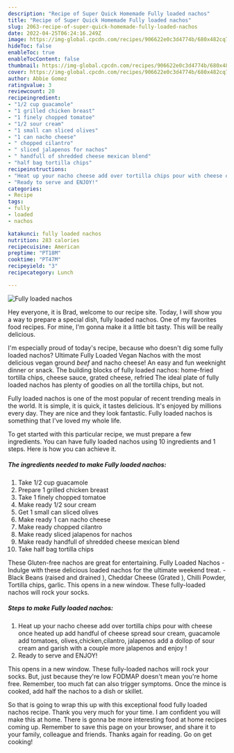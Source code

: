 ```yaml
---
description: "Recipe of Super Quick Homemade Fully loaded nachos"
title: "Recipe of Super Quick Homemade Fully loaded nachos"
slug: 2063-recipe-of-super-quick-homemade-fully-loaded-nachos
date: 2022-04-25T06:24:16.249Z
image: https://img-global.cpcdn.com/recipes/906622e0c3d4774b/680x482cq70/fully-loaded-nachos-recipe-main-photo.jpg
hideToc: false
enableToc: true
enableTocContent: false
thumbnail: https://img-global.cpcdn.com/recipes/906622e0c3d4774b/680x482cq70/fully-loaded-nachos-recipe-main-photo.jpg
cover: https://img-global.cpcdn.com/recipes/906622e0c3d4774b/680x482cq70/fully-loaded-nachos-recipe-main-photo.jpg
author: Abbie Gomez
ratingvalue: 3
reviewcount: 20
recipeingredient:
- "1/2 cup guacamole"
- "1 grilled chicken breast"
- "1 finely chopped tomatoe"
- "1/2 sour cream"
- "1 small can sliced olives"
- "1 can nacho cheese"
- " chopped cilantro"
- " sliced jalapenos for nachos"
- " handfull of shredded cheese mexican blend"
- "half bag tortilla chips"
recipeinstructions:
- "Heat up your nacho cheese add over tortilla chips pour with cheese once heated up add handful of cheese spread sour cream, guacamole add tomatoes, olives,chicken,cilantro, jalapenos add a dollop of sour cream and garish with a couple more jalapenos and enjoy !"
- "Ready to serve and ENJOY!"
categories:
- Recipe
tags:
- fully
- loaded
- nachos

katakunci: fully loaded nachos 
nutrition: 283 calories
recipecuisine: American
preptime: "PT18M"
cooktime: "PT47M"
recipeyield: "3"
recipecategory: Lunch

---
```



![Fully loaded nachos](https://img-global.cpcdn.com/recipes/906622e0c3d4774b/680x482cq70/fully-loaded-nachos-recipe-main-photo.jpg)

Hey everyone, it is Brad, welcome to our recipe site. Today, I will show you a way to prepare a special dish, fully loaded nachos. One of my favorites food recipes. For mine, I'm gonna make it a little bit tasty. This will be really delicious.

I&#39;m especially proud of today&#39;s recipe, because who doesn&#39;t dig some fully loaded nachos? Ultimate Fully Loaded Vegan Nachos with the most delicious vegan ground *beef* and nacho cheese! An easy and fun weeknight dinner or snack. The building blocks of fully loaded nachos: home-fried tortilla chips, cheese sauce, grated cheese, refried The ideal plate of fully loaded nachos has plenty of goodies on all the tortilla chips, but not.

Fully loaded nachos is one of the most popular of recent trending meals in the world. It is simple, it is quick, it tastes delicious. It's enjoyed by millions every day. They are nice and they look fantastic. Fully loaded nachos is something that I've loved my whole life.


To get started with this particular recipe, we must prepare a few ingredients. You can have fully loaded nachos using 10 ingredients and 1 steps. Here is how you can achieve it.

<!--inarticleads1-->

##### The ingredients needed to make Fully loaded nachos:

1. Take 1/2 cup guacamole
1. Prepare 1 grilled chicken breast
1. Take 1 finely chopped tomatoe
1. Make ready 1/2 sour cream
1. Get 1 small can sliced olives
1. Make ready 1 can nacho cheese
1. Make ready  chopped cilantro
1. Make ready  sliced jalapenos for nachos
1. Make ready  handfull of shredded cheese mexican blend
1. Take half bag tortilla chips


These Gluten-free nachos are great for entertaining. Fully Loaded Nachos - Indulge with these delicious loaded nachos for the ultimate weekend treat. - Black Beans (raised and drained ), Cheddar Cheese (Grated ), Chilli Powder, Tortilla chips, garlic. This opens in a new window. These fully-loaded nachos will rock your socks. 

<!--inarticleads2-->

##### Steps to make Fully loaded nachos:

1. Heat up your nacho cheese add over tortilla chips pour with cheese once heated up add handful of cheese spread sour cream, guacamole add tomatoes, olives,chicken,cilantro, jalapenos add a dollop of sour cream and garish with a couple more jalapenos and enjoy !
1. Ready to serve and ENJOY!

This opens in a new window. These fully-loaded nachos will rock your socks. But, just because they&#39;re low FODMAP doesn&#39;t mean you&#39;re home free. Remember, too much fat can also trigger symptoms. Once the mince is cooked, add half the nachos to a dish or skillet. 

So that is going to wrap this up with this exceptional food fully loaded nachos recipe. Thank you very much for your time. I am confident you will make this at home. There is gonna be more interesting food at home recipes coming up. Remember to save this page on your browser, and share it to your family, colleague and friends. Thanks again for reading. Go on get cooking!
